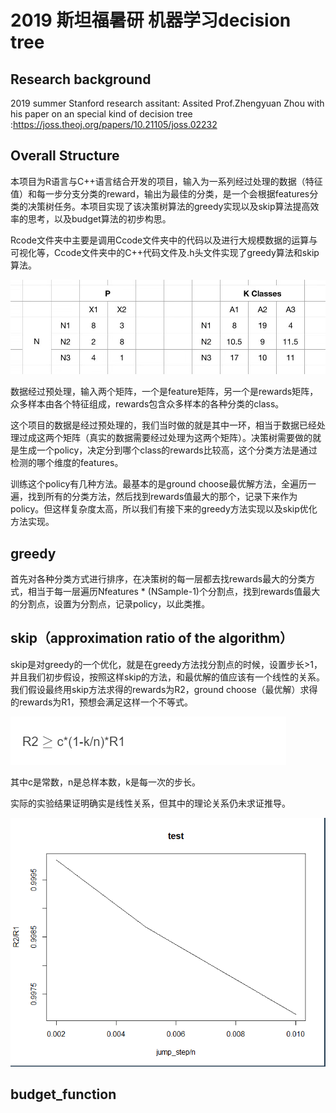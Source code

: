# 2019 斯坦福暑研 机器学习decision tree

## Research background

2019 summer Stanford research assitant: Assited Prof.Zhengyuan Zhou with his paper on an special kind of decision tree :https://joss.theoj.org/papers/10.21105/joss.02232 


## Overall Structure

本项目为R语言与C++语言结合开发的项目，输入为一系列经过处理的数据（特征值）和每一步分支分类的reward，输出为最佳的分类，是一个会根据features分类的决策树任务。本项目实现了该决策树算法的greedy实现以及skip算法提高效率的思考，以及budget算法的初步构思。

Rcode文件夹中主要是调用Ccode文件夹中的代码以及进行大规模数据的运算与可视化等，Ccode文件夹中的C++代码文件及.h头文件实现了greedy算法和skip算法。

![data](./img/data.jpg)

数据经过预处理，输入两个矩阵，一个是feature矩阵，另一个是rewards矩阵，众多样本由各个特征组成，rewards包含众多样本的各种分类的class。

这个项目的数据是经过预处理的，我们当时做的就是其中一环，相当于数据已经处理过成这两个矩阵（真实的数据需要经过处理为这两个矩阵）。决策树需要做的就是生成一个policy，决定分到哪个class的rewards比较高，这个分类方法是通过检测的哪个维度的features。

训练这个policy有几种方法。最基本的是ground choose最优解方法，全遍历一遍，找到所有的分类方法，然后找到rewards值最大的那个，记录下来作为policy。但这样复杂度太高，所以我们有接下来的greedy方法实现以及skip优化方法实现。

## greedy

首先对各种分类方式进行排序，在决策树的每一层都去找rewards最大的分类方式，相当于每一层遍历Nfeatures * (NSample-1)个分割点，找到rewards值最大的分割点，设置为分割点，记录policy，以此类推。

## skip（approximation ratio of the algorithm）

skip是对greedy的一个优化，就是在greedy方法找分割点的时候，设置步长>1，并且我们初步假设，按照这样skip的方法，和最优解的值应该有一个线性的关系。我们假设最终用skip方法求得的rewards为R2，ground choose（最优解）求得的rewards为R1，预想会满足这样一个不等式。

![formula](./img/formula.png)

其中c是常数，n是总样本数，k是每一次的步长。

实际的实验结果证明确实是线性关系，但其中的理论关系仍未求证推导。

![skip_result](./img/skip_result.png)

## budget_function
